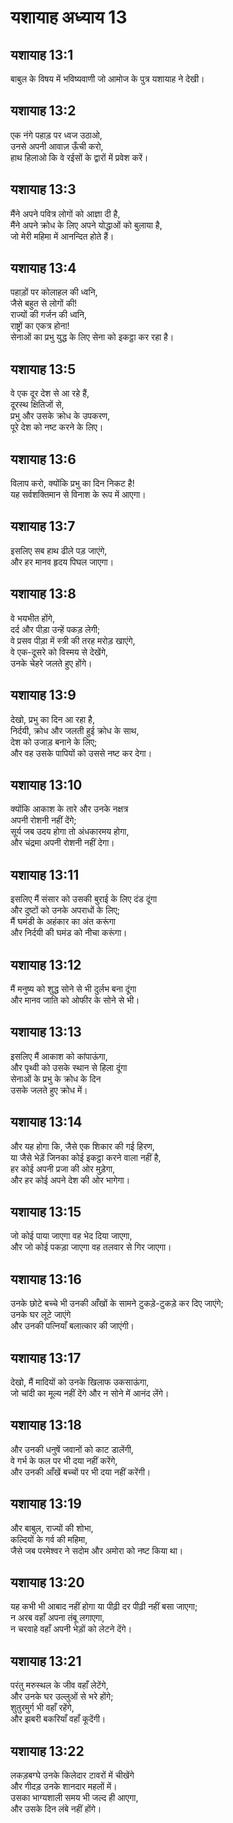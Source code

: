 # यशायाह अध्याय 13

## यशायाह 13:1  
बाबुल के विषय में भविष्यवाणी जो आमोज के पुत्र यशायाह ने देखी।

## यशायाह 13:2  
एक नंगे पहाड़ पर ध्वज उठाओ,  
उनसे अपनी आवाज़ ऊँची करो,  
हाथ हिलाओ कि वे रईसों के द्वारों में प्रवेश करें।

## यशायाह 13:3  
मैंने अपने पवित्र लोगों को आज्ञा दी है,  
मैंने अपने क्रोध के लिए अपने योद्धाओं को बुलाया है,  
जो मेरी महिमा में आनन्दित होते हैं।

## यशायाह 13:4  
पहाड़ों पर कोलाहल की ध्वनि,  
जैसे बहुत से लोगों की!  
राज्यों की गर्जन की ध्वनि,  
राष्ट्रों का एकत्र होना!  
सेनाओं का प्रभु युद्ध के लिए सेना को इकट्ठा कर रहा है।

## यशायाह 13:5  
वे एक दूर देश से आ रहे हैं,  
दूरस्थ क्षितिजों से,  
प्रभु और उसके क्रोध के उपकरण,  
पूरे देश को नष्ट करने के लिए।

## यशायाह 13:6  
विलाप करो, क्योंकि प्रभु का दिन निकट है!  
यह सर्वशक्तिमान से विनाश के रूप में आएगा।

## यशायाह 13:7  
इसलिए सब हाथ ढीले पड़ जाएंगे,  
और हर मानव हृदय पिघल जाएगा।

## यशायाह 13:8  
वे भयभीत होंगे,  
दर्द और पीड़ा उन्हें पकड़ लेगी;  
वे प्रसव पीड़ा में स्त्री की तरह मरोड़ खाएंगे,  
वे एक-दूसरे को विस्मय से देखेंगे,  
उनके चेहरे जलते हुए होंगे।

## यशायाह 13:9  
देखो, प्रभु का दिन आ रहा है,  
निर्दयी, क्रोध और जलती हुई क्रोध के साथ,  
देश को उजाड़ बनाने के लिए;  
और वह उसके पापियों को उससे नष्ट कर देगा।

## यशायाह 13:10  
क्योंकि आकाश के तारे और उनके नक्षत्र  
अपनी रोशनी नहीं देंगे;  
सूर्य जब उदय होगा तो अंधकारमय होगा,  
और चंद्रमा अपनी रोशनी नहीं देगा।

## यशायाह 13:11  
इसलिए मैं संसार को उसकी बुराई के लिए दंड दूंगा  
और दुष्टों को उनके अपराधों के लिए;  
मैं घमंडी के अहंकार का अंत करूंगा  
और निर्दयी की घमंड को नीचा करूंगा।

## यशायाह 13:12  
मैं मनुष्य को शुद्ध सोने से भी दुर्लभ बना दूंगा  
और मानव जाति को ओफीर के सोने से भी।

## यशायाह 13:13  
इसलिए मैं आकाश को कांपाऊंगा,  
और पृथ्वी को उसके स्थान से हिला दूंगा  
सेनाओं के प्रभु के क्रोध के दिन  
उसके जलते हुए क्रोध में।

## यशायाह 13:14  
और यह होगा कि, जैसे एक शिकार की गई हिरण,  
या जैसे भेड़ें जिनका कोई इकट्ठा करने वाला नहीं है,  
हर कोई अपनी प्रजा की ओर मुड़ेगा,  
और हर कोई अपने देश की ओर भागेगा।

## यशायाह 13:15  
जो कोई पाया जाएगा वह भेद दिया जाएगा,  
और जो कोई पकड़ा जाएगा वह तलवार से गिर जाएगा।

## यशायाह 13:16  
उनके छोटे बच्चे भी उनकी आँखों के सामने टुकड़े-टुकड़े कर दिए जाएंगे;  
उनके घर लूटे जाएंगे  
और उनकी पत्नियाँ बलात्कार की जाएंगी।

## यशायाह 13:17  
देखो, मैं मादियों को उनके खिलाफ उकसाऊंगा,  
जो चांदी का मूल्य नहीं देंगे और न सोने में आनंद लेंगे।

## यशायाह 13:18  
और उनकी धनुषें जवानों को काट डालेंगी,  
वे गर्भ के फल पर भी दया नहीं करेंगे,  
और उनकी आँखें बच्चों पर भी दया नहीं करेंगी।

## यशायाह 13:19  
और बाबुल, राज्यों की शोभा,  
कल्दियों के गर्व की महिमा,  
जैसे जब परमेश्वर ने सदोम और अमोरा को नष्ट किया था।

## यशायाह 13:20  
यह कभी भी आबाद नहीं होगा या पीढ़ी दर पीढ़ी नहीं बसा जाएगा;  
न अरब वहाँ अपना तंबू लगाएगा,  
न चरवाहे वहाँ अपनी भेड़ों को लेटने देंगे।

## यशायाह 13:21  
परंतु मरुस्थल के जीव वहाँ लेटेंगे,  
और उनके घर उल्लुओं से भरे होंगे;  
शुतुरमुर्ग भी वहाँ रहेंगे,  
और झबरी बकरियाँ वहाँ कूदेंगी।

## यशायाह 13:22  
लकड़बग्घे उनके किलेदार टावरों में चीखेंगे  
और गीदड़ उनके शानदार महलों में।  
उसका भाग्यशाली समय भी जल्द ही आएगा,  
और उसके दिन लंबे नहीं होंगे।

